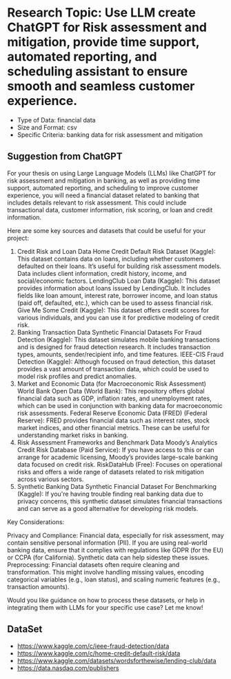 # Research Topic: Use LLM create ChatGPT for Risk assessment and mitigation, provide time support, automated reporting, and scheduling assistant to ensure smooth and seamless customer experience.

- Type of Data: financial data
- Size and Format: csv
- Specific Criteria: banking data for risk assessment and mitigation

## Suggestion from ChatGPT

For your thesis on using Large Language Models (LLMs) like ChatGPT for risk assessment and mitigation in banking, as well as providing time support, automated reporting, and scheduling to improve customer experience, you will need a financial dataset related to banking that includes details relevant to risk assessment. This could include transactional data, customer information, risk scoring, or loan and credit information.

Here are some key sources and datasets that could be useful for your project:

1. Credit Risk and Loan Data
Home Credit Default Risk Dataset (Kaggle): This dataset contains data on loans, including whether customers defaulted on their loans. It’s useful for building risk assessment models. Data includes client information, credit history, income, and social/economic factors.
LendingClub Loan Data (Kaggle): This dataset provides information about loans issued by LendingClub. It includes fields like loan amount, interest rate, borrower income, and loan status (paid off, defaulted, etc.), which can be used to assess financial risk.
Give Me Some Credit (Kaggle): This dataset offers credit scores for various individuals, and you can use it for predictive modeling of credit risk.
2. Banking Transaction Data
Synthetic Financial Datasets For Fraud Detection (Kaggle): This dataset simulates mobile banking transactions and is designed for fraud detection research. It includes transaction types, amounts, sender/recipient info, and time features.
IEEE-CIS Fraud Detection (Kaggle): Although focused on fraud detection, this dataset provides a vast amount of transaction data, which could be used to model risk profiles and predict anomalies.
3. Market and Economic Data (for Macroeconomic Risk Assessment)
World Bank Open Data (World Bank): This repository offers global financial data such as GDP, inflation rates, and unemployment rates, which can be used in conjunction with banking data for macroeconomic risk assessments.
Federal Reserve Economic Data (FRED) (Federal Reserve): FRED provides financial data such as interest rates, stock market indices, and other financial metrics. These can be useful for understanding market risks in banking.
4. Risk Assessment Frameworks and Benchmark Data
Moody’s Analytics Credit Risk Database (Paid Service): If you have access to this or can arrange for academic licensing, Moody’s provides large-scale banking data focused on credit risk.
RiskDataHub (Free): Focuses on operational risks and offers a wide range of datasets related to risk mitigation across various sectors.
5. Synthetic Banking Data
Synthetic Financial Dataset For Benchmarking (Kaggle): If you're having trouble finding real banking data due to privacy concerns, this synthetic dataset simulates financial transactions and can serve as a good alternative for developing risk models.

Key Considerations:

Privacy and Compliance: Financial data, especially for risk assessment, may contain sensitive personal information (PII). If you are using real-world banking data, ensure that it complies with regulations like GDPR (for the EU) or CCPA (for California). Synthetic data can help sidestep these issues.
Preprocessing: Financial datasets often require cleaning and transformation. This might involve handling missing values, encoding categorical variables (e.g., loan status), and scaling numeric features (e.g., transaction amounts).

Would you like guidance on how to process these datasets, or help in integrating them with LLMs for your specific use case? Let me know!


## DataSet

- https://www.kaggle.com/c/ieee-fraud-detection/data
- https://www.kaggle.com/c/home-credit-default-risk/data
- https://www.kaggle.com/datasets/wordsforthewise/lending-club/data
- https://data.nasdaq.com/publishers